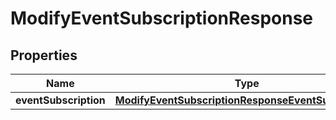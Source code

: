 

# ModifyEventSubscriptionResponse

<p/>

## Properties

| Name | Type | Description | Notes |
|------------ | ------------- | ------------- | -------------|
|**eventSubscription** | [**ModifyEventSubscriptionResponseEventSubscription**](ModifyEventSubscriptionResponseEventSubscription.md) |  |  [optional] |




